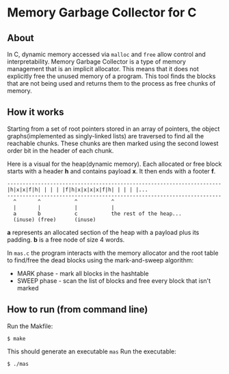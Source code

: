 # Memory Garbage Collector for C
## About
In C, dynamic memory accessed via ``malloc`` and ``free`` allow control and interpretability. Memory Garbage Collector is a type of memory management that is an implicit allocator. This means that it does not explicitly free the unused memory of a program. This tool finds the blocks that are not being used and returns them to the process as free chunks of memory. 

## How it works
Starting from a set of root pointers stored in an array of pointers, the object graphs(implemented as singly-linked lists) are traversed to find all the reachable chunks. These chunks are then marked using the second lowest order bit in the header of each chunk. 

Here is a visual for the heap(dynamic memory).
Each allocated or free block starts with a header **h** and contains payload **x**. It then ends with a footer **f**.

```console
----------------------------------------------------------------------
|h|x|x|f|h| | | | |f|h|x|x|x|x|f|h| | | | |...
----------------------------------------------------------------------
  ^       ^           ^           ^
  |       |           |           |
  a       b           c           the rest of the heap...
  (inuse) (free)      (inuse) 
```
**a** represents an allocated section of the heap with a payload plus its padding.
**b** is a free node of size 4 words.

In ``mas.c`` the program interacts with the memory allocator and the root table to find/free the dead blocks using the mark-and-sweep algorithm:
- MARK phase - mark all blocks in the hashtable
- SWEEP phase - scan the list of blocks and free every block that isn't marked

## How to run (from command line)
Run the Makfile:
```console
$ make
```
This should generate an executable ``mas`` 
Run the executable:
```console
$ ./mas
```
